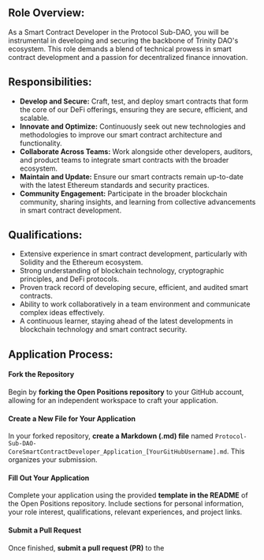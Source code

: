 ## Role Overview:
As a Smart Contract Developer in the Protocol Sub-DAO, you will be instrumental in developing and securing the backbone of Trinity DAO's ecosystem. This role demands a blend of technical prowess in smart contract development and a passion for decentralized finance innovation.

## Responsibilities:

- **Develop and Secure:** Craft, test, and deploy smart contracts that form the core of our DeFi offerings, ensuring they are secure, efficient, and scalable.
- **Innovate and Optimize:** Continuously seek out new technologies and methodologies to improve our smart contract architecture and functionality.
- **Collaborate Across Teams:** Work alongside other developers, auditors, and product teams to integrate smart contracts with the broader ecosystem.
- **Maintain and Update:** Ensure our smart contracts remain up-to-date with the latest Ethereum standards and security practices.
- **Community Engagement:** Participate in the broader blockchain community, sharing insights, and learning from collective advancements in smart contract development.

## Qualifications:

- Extensive experience in smart contract development, particularly with Solidity and the Ethereum ecosystem.
- Strong understanding of blockchain technology, cryptographic principles, and DeFi protocols.
- Proven track record of developing secure, efficient, and audited smart contracts.
- Ability to work collaboratively in a team environment and communicate complex ideas effectively.
- A continuous learner, staying ahead of the latest developments in blockchain technology and smart contract security.

## Application Process:

#### Fork the Repository
Begin by **forking the Open Positions repository** to your GitHub account, allowing for an independent workspace to craft your application.

#### Create a New File for Your Application
In your forked repository, **create a Markdown (.md) file** named `Protocol-Sub-DAO-CoreSmartContractDeveloper_Application_[YourGitHubUsername].md`. This organizes your submission.

#### Fill Out Your Application
Complete your application using the provided **template in the README** of the Open Positions repository. Include sections for personal information, your role interest, qualifications, relevant experiences, and project links.

#### Submit a Pull Request
Once finished, **submit a pull request (PR)** to the
